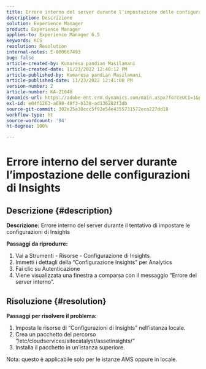 ```yaml
---
title: Errore interno del server durante l’impostazione delle configurazioni di Insights
description: Descrizione
solution: Experience Manager
product: Experience Manager
applies-to: Experience Manager 6.5
keywords: KCS
resolution: Resolution
internal-notes: E-000667493
bug: false
article-created-by: Kumaresa pandian Masilamani
article-created-date: 11/23/2022 12:40:12 PM
article-published-by: Kumaresa pandian Masilamani
article-published-date: 11/23/2022 12:41:08 PM
version-number: 2
article-number: KA-21048
dynamics-url: https://adobe-ent.crm.dynamics.com/main.aspx?forceUCI=1&pagetype=entityrecord&etn=knowledgearticle&id=3632d4f7-2b6b-ed11-9561-6045bd006b3d
exl-id: e04f1263-a698-48f3-b138-ad136282f3db
source-git-commit: 302e25a38ccc5f92e54e4355731572eca227dd18
workflow-type: ht
source-wordcount: '94'
ht-degree: 100%

---
```


# Errore interno del server durante l’impostazione delle configurazioni di Insights

## Descrizione {#description}


<b>Descrizione:</b>
Errore interno del server durante il tentativo di impostare le configurazioni di Insights

<b>Passaggi da riprodurre:</b>

1. Vai a Strumenti - Risorse - Configurazione di Insights
2. Immetti i dettagli della “Configurazione Insights” per Analytics
3. Fai clic su Autenticazione
4. Viene visualizzata una finestra a comparsa con il messaggio “Errore del server interno”.



## Risoluzione {#resolution}


<b>Passaggi per risolvere il problema: </b>

1. Imposta le risorse di “Configurazioni di Insights” nell’istanza locale.
2. Crea un pacchetto del percorso “/etc/cloudservices/sitecatalyst/assetinsights/”
3. Installa il pacchetto in un’istanza superiore.


Nota: questo è applicabile solo per le istanze AMS oppure in locale.
